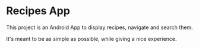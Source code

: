 # Recipes App

This project is an Android App to display recipes, navigate and search them.

It's meant to be as simple as possible, while giving a nice experience.

